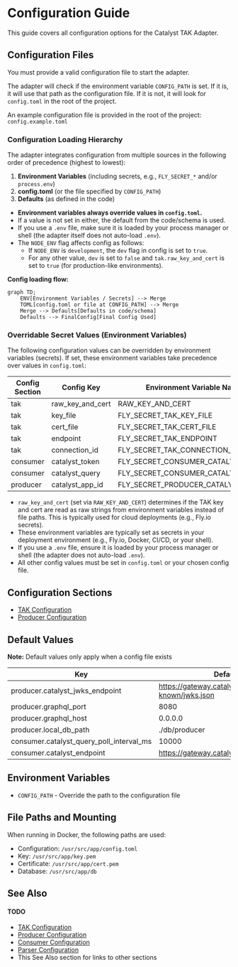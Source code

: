 # Configuration Guide

This guide covers all configuration options for the Catalyst TAK Adapter.

## Configuration Files

You must provide a valid configuration file to start the adapter.

The adapter will check if the environment variable `CONFIG_PATH` is set. If it is, it will use that path as the configuration file. If it is not, it will look for `config.toml` in the root of the project.

An example configuration file is provided in the root of the project: `config.example.toml`

### Configuration Loading Hierarchy

The adapter integrates configuration from multiple sources in the following order of precedence (highest to lowest):

1. **Environment Variables** (including secrets, e.g., `FLY_SECRET_*` and/or `process.env`)
2. **config.toml** (or the file specified by `CONFIG_PATH`)
3. **Defaults** (as defined in the code)

- **Environment variables always override values in `config.toml`.**
- If a value is not set in either, the default from the code/schema is used.
- If you use a `.env` file, make sure it is loaded by your process manager or shell (the adapter itself does not auto-load `.env`).
- The `NODE_ENV` flag affects config as follows:
  - If `NODE_ENV` is `development`, the `dev` flag in config is set to `true`.
  - For any other value, `dev` is set to `false` and `tak.raw_key_and_cert` is set to `true` (for production-like environments).

**Config loading flow:**

```mermaid
graph TD;
    ENV[Environment Variables / Secrets] --> Merge
    TOML[config.toml or file at CONFIG_PATH] --> Merge
    Merge --> Defaults[Defaults in code/schema]
    Defaults --> FinalConfig[Final Config Used]
```

### Overridable Secret Values (Environment Variables)

The following configuration values can be overridden by environment variables (secrets). If set, these environment variables take precedence over values in `config.toml`:

| Config Section | Config Key       | Environment Variable Name           |
| -------------- | ---------------- | ----------------------------------- |
| tak            | raw_key_and_cert | RAW_KEY_AND_CERT                    |
| tak            | key_file         | FLY_SECRET_TAK_KEY_FILE             |
| tak            | cert_file        | FLY_SECRET_TAK_CERT_FILE            |
| tak            | endpoint         | FLY_SECRET_TAK_ENDPOINT             |
| tak            | connection_id    | FLY_SECRET_TAK_CONNECTION_ID        |
| consumer       | catalyst_token   | FLY_SECRET_CONSUMER_CATALYST_TOKEN  |
| consumer       | catalyst_query   | FLY_SECRET_CONSUMER_CATALYST_QUERY  |
| producer       | catalyst_app_id  | FLY_SECRET_PRODUCER_CATALYST_APP_ID |

- `raw_key_and_cert` (set via `RAW_KEY_AND_CERT`) determines if the TAK key and cert are read as raw strings from environment variables instead of file paths. This is typically used for cloud deployments (e.g., Fly.io secrets).
- These environment variables are typically set as secrets in your deployment environment (e.g., Fly.io, Docker, CI/CD, or your shell).
- If you use a `.env` file, ensure it is loaded by your process manager or shell (the adapter does not auto-load `.env`).
- All other config values must be set in `config.toml` or your chosen config file.

## Configuration Sections

- [TAK Configuration](./tak-config.md)
- [Producer Configuration](./producer-config.md)

## Default Values

**Note:**
Default values only apply when a config file exists

| Key                                      | Default Value                                                 |
| ---------------------------------------- | ------------------------------------------------------------- |
| producer.catalyst_jwks_endpoint          | https://gateway.catalyst.devintelops.io/.well-known/jwks.json |
| producer.graphql_port                    | 8080                                                          |
| producer.graphql_host                    | 0.0.0.0                                                       |
| producer.local_db_path                   | ./db/producer                                                 |
| consumer.catalyst_query_poll_interval_ms | 10000                                                         |
| consumer.catalyst_endpoint               | https://gateway.catalyst.devintelops.io/graphql               |

## Environment Variables

- `CONFIG_PATH` - Override the path to the configuration file

## File Paths and Mounting

When running in Docker, the following paths are used:

- Configuration: `/usr/src/app/config.toml`
- Key: `/usr/src/app/key.pem`
- Certificate: `/usr/src/app/cert.pem`
- Database: `/usr/src/app/db`

## See Also

#### TODO

- [TAK Configuration](./tak-config.md)
- [Producer Configuration](./producer-config.md)
- [Consumer Configuration](./consumer-config.md)
- [Parser Configuration](./parser-config.md)
- This See Also section for links to other sections
